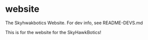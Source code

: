 # website
 The Skyhwakbotics Website. For dev info, see README-DEVS.md

This is for the website for the SkyHawkBotics!